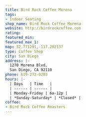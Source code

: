 ```yaml
---
title: Bird Rock Coffee Morena
tags:
- Indoor Seating
shop_name: Bird Rock Coffee Morena
website: http://birdrockcoffee.com
rating: 
featured_min: 
featured_max_1: 
map: 32.771291,-117.202137
type: Coffee Shop
city: San Diego
address: |-
  1270 Morena Blvd,
  San Diego, CA 92110
phone: 619-272-0203
hours: |-
  | Days   | Time   |
  | ------ | ------ |
  | Monday-Friday | 6a-12p |
  | *Sunday-Saturday* | *Closed* |
coffee:
- Bird Rock Coffee Roasters
---
```


